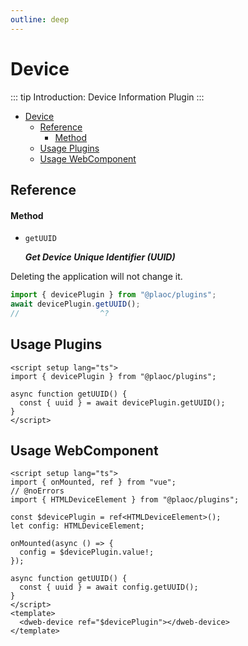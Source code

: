 ```yaml
---
outline: deep
---
```


# Device

<Badges name="@plaoc/plugins" />
<Platform supports="iOS, Android, MacOS, Windows" />

::: tip Introduction:
Device Information Plugin
:::

- [Device](#device)
  - [Reference](#reference)
      - [Method](#method)
  - [Usage Plugins](#usage-plugins)
  - [Usage WebComponent](#usage-webcomponent)

## Reference

#### Method

- `getUUID`

  **_Get Device Unique Identifier (UUID)_**

Deleting the application will not change it.

```ts twoslash
import { devicePlugin } from "@plaoc/plugins";
await devicePlugin.getUUID();
//                  ^?
```

## Usage Plugins

```vue twoslash
<script setup lang="ts">
import { devicePlugin } from "@plaoc/plugins";

async function getUUID() {
  const { uuid } = await devicePlugin.getUUID();
}
</script>
```

## Usage WebComponent

```vue twoslash
<script setup lang="ts">
import { onMounted, ref } from "vue";
// @noErrors
import { HTMLDeviceElement } from "@plaoc/plugins";

const $devicePlugin = ref<HTMLDeviceElement>();
let config: HTMLDeviceElement;

onMounted(async () => {
  config = $devicePlugin.value!;
});

async function getUUID() {
  const { uuid } = await config.getUUID();
}
</script>
<template>
  <dweb-device ref="$devicePlugin"></dweb-device>
</template>
```
